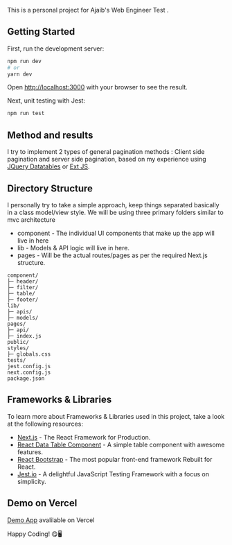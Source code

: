 This is a personal project for Ajaib's Web Engineer Test .

## Getting Started

First, run the development server:

```bash
npm run dev
# or
yarn dev
```

Open [http://localhost:3000](http://localhost:3000) with your browser to see the result.

Next, unit testing with Jest:

```bash
npm run test
```

## Method and results

I try to implement 2 types of general pagination methods : Client side pagination and server side pagination, based on my experience using [JQuery Datatables](https://datatables.net/) or [Ext JS](https://www.sencha.com/products/extjs/).

## Directory Structure

I personally try to take a simple approach, keep things separated basically in a class model/view style. We will be using three primary folders similar to mvc architecture

- component - The individual UI components that make up the app will live in here
- lib - Models & API logic will live in here.
- pages - Will be the actual routes/pages as per the required Next.js structure.

```
component/
├─ header/
├─ filter/
├─ table/
├─ footer/
lib/
├─ apis/
├─ models/
pages/
├─ api/
├─ index.js
public/
styles/
├─ globals.css
tests/
jest.config.js
next.config.js
package.json
```

## Frameworks & Libraries

To learn more about Frameworks & Libraries used in this project, take a look at the following resources:

- [Next.js](https://nextjs.org/) - The React Framework for Production.
- [React Data Table Component](https://www.npmjs.com/package/react-data-table-component) - A simple table component with awesome features.
- [React Bootstrap](https://react-bootstrap.github.io) - The most popular front-end framework Rebuilt for React.
- [Jest.io](https://jestjs.io/) - A delightful JavaScript Testing Framework with a focus on simplicity.

## Demo on Vercel

[Demo App](https://david-ajaib-test.vercel.app/) avalilable on Vercel

Happy Coding! 😋🖥️
